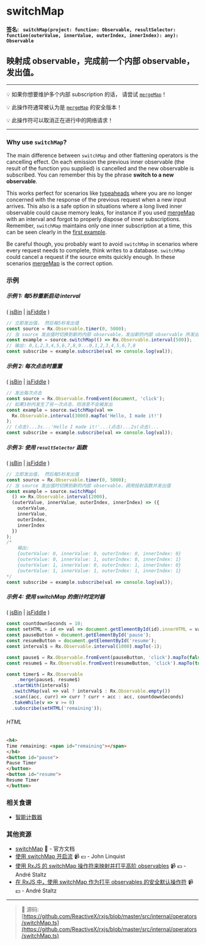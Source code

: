 # switchMap

#### 签名: ` switchMap(project: function: Observable, resultSelector: function(outerValue, innerValue, outerIndex, innerIndex): any): Observable`

## 映射成 observable，完成前一个内部 observable，发出值。

---

:bulb: 如果你想要维护多个内部 subscription 的话， 请尝试 [`mergeMap`](mergemap.md)！

:bulb: 此操作符通常被认为是 [`mergeMap`](mergemap.md) 的安全版本！

:bulb: 此操作符可以取消正在进行中的网络请求！

---

### Why use `switchMap`?

The main difference between `switchMap` and other flattening operators is the
cancelling effect. On each emission the previous inner observable (the result of
the function you supplied) is cancelled and the new observable is subscribed.
You can remember this by the phrase **switch to a new observable**.

This works perfect for scenarios like
[typeaheads](https://angular-2-training-book.rangle.io/handout/http/search_with_switchmap.html)
where you are no longer concerned with the response of the previous request when
a new input arrives. This also is a safe option in situations where a long lived
inner observable could cause memory leaks, for instance if you used
[mergeMap](mergemap.md) with an interval and forgot to properly dispose of inner
subscriptions. Remember, `switchMap` maintains only one inner subscription at a
time, this can be seen clearly in the
[first example](#example-1-restart-interval-every-5-seconds).

Be careful though, you probably want to avoid `switchMap` in scenarios where
every request needs to complete, think writes to a database. `switchMap` could
cancel a request if the source emits quickly enough. In these
scenarios [mergeMap](mergemap.md) is the correct option.

### 示例

##### 示例 1: 每5秒重新启动 interval

( [jsBin](http://jsbin.com/birepuveya/1/edit?js,console) |
[jsFiddle](https://jsfiddle.net/btroncone/6pz981gd/) )

```js
// 立即发出值， 然后每5秒发出值
const source = Rx.Observable.timer(0, 5000);
// 当 source 发出值时切换到新的内部 observable，发出新的内部 observable 所发出的值
const example = source.switchMap(() => Rx.Observable.interval(500));
// 输出: 0,1,2,3,4,5,6,7,8,9...0,1,2,3,4,5,6,7,8
const subscribe = example.subscribe(val => console.log(val));
```

##### 示例 2: 每次点击时重置

( [jsBin](http://jsbin.com/zoruboxogo/1/edit?js,console) |
[jsFiddle](https://jsfiddle.net/btroncone/y11v8aqz/) )

```js
// 发出每次点击
const source = Rx.Observable.fromEvent(document, 'click');
// 如果3秒内发生了另一次点击，则消息不会被发出
const example = source.switchMap(val =>
  Rx.Observable.interval(3000).mapTo('Hello, I made it!')
);
// (点击)...3s...'Hello I made it!'...(点击)...2s(点击)...
const subscribe = example.subscribe(val => console.log(val));
```

##### 示例 3: 使用 `resultSelector` 函数

( [jsBin](http://jsbin.com/qobapubeze/1/edit?js,console) |
[jsFiddle](https://jsfiddle.net/btroncone/nqfu534y/) )

```js
// 立即发出值， 然后每5秒发出值
const source = Rx.Observable.timer(0, 5000);
// 当 source 发出值时切换到新的内部 observable，调用投射函数并发出值
const example = source.switchMap(
  () => Rx.Observable.interval(2000),
  (outerValue, innerValue, outerIndex, innerIndex) => ({
    outerValue,
    innerValue,
    outerIndex,
    innerIndex
  })
);
/*
	输出:
	{outerValue: 0, innerValue: 0, outerIndex: 0, innerIndex: 0}
	{outerValue: 0, innerValue: 1, outerIndex: 0, innerIndex: 1}
	{outerValue: 1, innerValue: 0, outerIndex: 1, innerIndex: 0}
	{outerValue: 1, innerValue: 1, outerIndex: 1, innerIndex: 1}
*/
const subscribe = example.subscribe(val => console.log(val));
```

##### 示例 4: 使用 switchMap 的倒计时定时器

( [jsBin](http://jsbin.com/devedeqiga/edit?js,output) |
[jsFiddle](https://jsfiddle.net/btroncone/ww7zg988/189/) )

```js
const countdownSeconds = 10;
const setHTML = id => val => document.getElementById(id).innerHTML = val;
const pauseButton = document.getElementById('pause');
const resumeButton = document.getElementById('resume');
const interval$ = Rx.Observable.interval(1000).mapTo(-1);

const pause$ = Rx.Observable.fromEvent(pauseButton, 'click').mapTo(false);
const resume$ = Rx.Observable.fromEvent(resumeButton, 'click').mapTo(true);

const timer$ = Rx.Observable
	.merge(pause$, resume$)
  .startWith(interval$)
  .switchMap(val => val ? interval$ : Rx.Observable.empty())
  .scan((acc, curr) => curr ? curr + acc : acc, countdownSeconds)
  .takeWhile(v => v >= 0)
  .subscribe(setHTML('remaining'));
```

###### HTML

```html
<h4>
Time remaining: <span id="remaining"></span>
</h4>
<button id="pause">
Pause Timer
</button>
<button id="resume">
Resume Timer
</button>
```

### 相关食谱

* [智能计数器](../../recipes/smartcounter.md)

### 其他资源

* [switchMap](http://cn.rx.js.org/class/es6/Observable.js~Observable.html#instance-method-switchMap) :newspaper: - 官方文档
* [使用 switchMap 开启流](https://egghead.io/lessons/rxjs-starting-a-stream-with-switchmap?course=step-by-step-async-javascript-with-rxjs) :video_camera: :dollar: - John Linquist
* [使用 RxJS 的 switchMap 操作符来映射并打平高阶 observables](https://egghead.io/lessons/rxjs-use-rxjs-switchmap-to-map-and-flatten-higher-order-observables?course=use-higher-order-observables-in-rxjs-effectively) :video_camera: :dollar: - André Staltz
* [在 RxJS 中，使用 switchMap 作为打平 observables 的安全默认操作符](https://egghead.io/lessons/rxjs-use-switchmap-as-a-safe-default-to-flatten-observables-in-rxjs?course=use-higher-order-observables-in-rxjs-effectively) :video_camera: :dollar: - André Staltz

---
> :file_folder: 源码:  [https://github.com/ReactiveX/rxjs/blob/master/src/internal/operators/switchMap.ts](https://github.com/ReactiveX/rxjs/blob/master/src/internal/operators/switchMap.ts)

